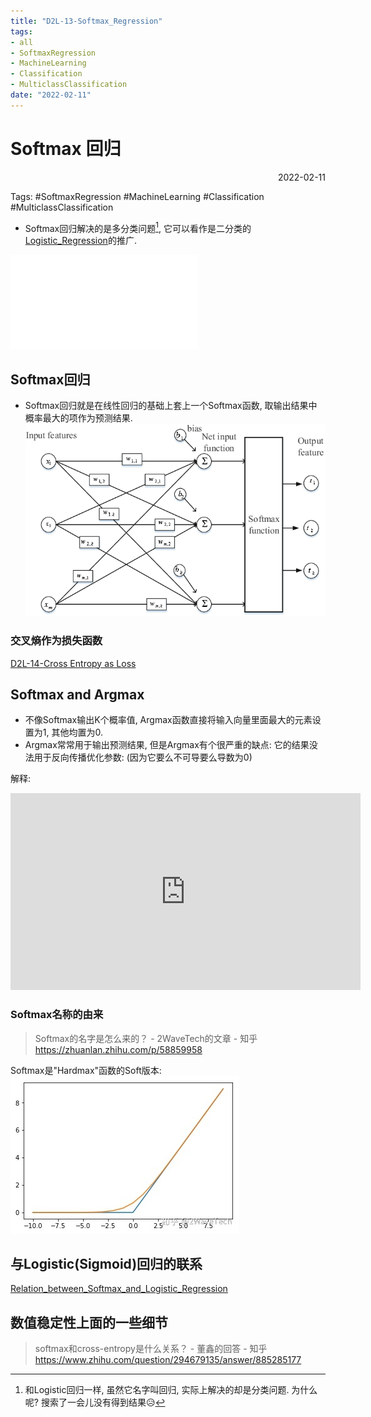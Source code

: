 ```yaml
---
title: "D2L-13-Softmax_Regression"
tags:
- all
- SoftmaxRegression
- MachineLearning
- Classification
- MulticlassClassification
date: "2022-02-11"
---
```

# Softmax 回归

<div align="right"> 2022-02-11</div>

Tags: #SoftmaxRegression #MachineLearning #Classification #MulticlassClassification 

- Softmax回归解决的是多分类问题[^1], 它可以看作是二分类的[Logistic_Regression](notes/2021/2021.8/Part.12_Logistic_Regression(ML_Andrew.Ng.).md)的推广.

![Softmax函数](notes/2022/2022.2/Softmax函数.md)

## Softmax回归
- Softmax回归就是在线性回归的基础上套上一个Softmax函数, 取输出结果中概率最大的项作为预测结果.
![](notes/2022/2022.2/assets/Pasted%20image%2020220211175631.png)

### 交叉熵作为损失函数
[D2L-14-Cross Entropy as Loss](notes/2022/2022.2/D2L-14-Cross%20Entropy%20as%20Loss.md)




## Softmax and Argmax
- 不像Softmax输出K个概率值, Argmax函数直接将输入向量里面最大的元素设置为1, 其他均置为0.
- Argmax常常用于输出预测结果, 但是Argmax有个很严重的缺点: 它的结果没法用于反向传播优化参数: (因为它要么不可导要么导数为0)

解释: 
<iframe width="560" height="315" src="https://www.youtube.com/embed/KpKog-L9veg?start=185" title="YouTube video player" frameborder="0" allow="accelerometer; autoplay; clipboard-write; encrypted-media; gyroscope; picture-in-picture" allowfullscreen></iframe>

### Softmax名称的由来
> Softmax的名字是怎么来的？ - 2WaveTech的文章 - 知乎 https://zhuanlan.zhihu.com/p/58859958

Softmax是"Hardmax"函数的Soft版本: 
![](notes/2022/2022.2/assets/Pasted%20image%2020220211181821.png)



## 与Logistic(Sigmoid)回归的联系
[Relation_between_Softmax_and_Logistic_Regression](notes/2022/2022.2/Relation_between_Softmax_and_Logistic_Regression.md)


## 数值稳定性上面的一些细节
> softmax和cross-entropy是什么关系？ - 董鑫的回答 - 知乎 https://www.zhihu.com/question/294679135/answer/885285177



[^1]: 和Logistic回归一样, 虽然它名字叫回归, 实际上解决的却是分类问题. 为什么呢? 搜索了一会儿没有得到结果😥
